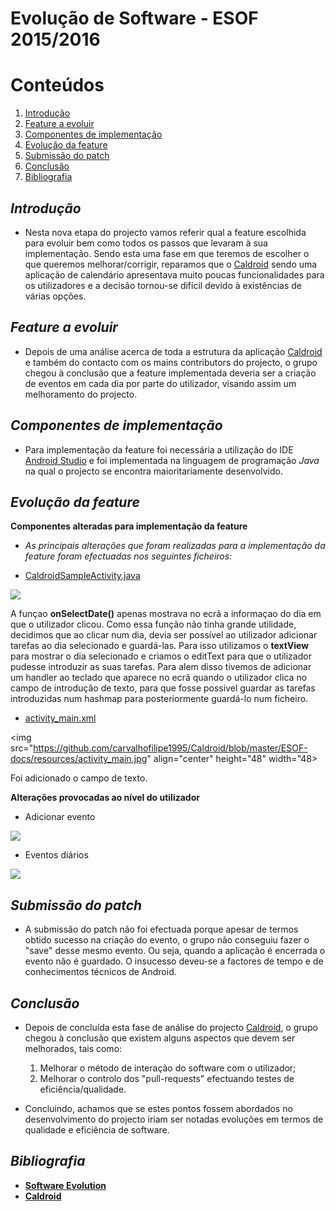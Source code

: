 Evolução de Software - ESOF 2015/2016
========

# Conteúdos
1. [Introdução](#introdução)
2. [Feature a evoluir](#feature)
3. [Componentes de implementação](#components)
4. [Evolução da feature](#evolution)
5. [Submissão do patch](#submission)
6. [Conclusão](#conclusion)
7. [Bibliografia](#bli)

## *Introdução* <a name="introdução"></a>

* Nesta nova etapa do projecto vamos referir qual a feature escolhida para evoluir bem como todos os passos que levaram à sua implementação. Sendo esta uma fase em que teremos de escolher o que queremos melhorar/corrigir, reparamos que o [Caldroid](https://github.com/roomorama/Caldroid) sendo uma aplicação de calendário apresentava muito poucas funcionalidades para os utilizadores e a decisão tornou-se difícil devido à existências de várias opções.

## *Feature a evoluir* <a name="feature"></a>

* Depois de uma análise acerca de toda a estrutura da aplicação [Caldroid](https://github.com/roomorama/Caldroid) e também do contacto com os mains contributors do projecto, o grupo chegou à conclusão que a feature implementada deveria ser a criação de eventos em cada dia por parte do utilizador, visando assim um melhoramento do projecto.

## *Componentes de implementação* <a name="components"></a>

* Para implementação da feature foi necessária a utilização do IDE [Android Studio](http://developer.android.com/sdk/index.html) e foi implementada na linguagem de programação *Java* na qual o projecto se encontra maioritariamente desenvolvido.

## *Evolução da feature* <a name="evolution"></a>

**Componentes alteradas para implementação da feature**

* *As principais alterações que foram realizadas para a implementação da feature foram efectuadas nos seguintes ficheiros:*

* [CaldroidSampleActivity.java](https://github.com/carvalhofilipe1995/Caldroid/blob/578cd3044d237adde18af625ee583599084c98b3/caldroidSampleActivity/src/main/java/com/caldroidsample/CaldroidSampleActivity.java)

<img align="center" src="https://raw.githubusercontent.com/carvalhofilipe1995/Caldroid/master/ESOF-docs/resources/CaldroidSampleActivity.jpg">

A funçao **onSelectDate()** apenas mostrava no ecrã a informaçao do dia em que o utilizador clicou. Como essa função não tinha grande utilidade, decidimos que ao clicar num dia, devia ser possível ao utilizador adicionar tarefas ao dia selecionado e guardá-las. Para isso utilizamos o **textView** para mostrar o dia selecionado e criamos o editText para que o utilizador pudesse introduzir as suas tarefas. Para alem disso tivemos de adicionar um handler ao teclado que aparece no ecrã quando o utilizador clica no campo de introdução de texto, para que fosse possivel guardar as tarefas introduzidas num hashmap para posteriormente guardá-lo num ficheiro.





* [activity_main.xml](https://github.com/carvalhofilipe1995/Caldroid/blob/578cd3044d237adde18af625ee583599084c98b3/caldroidSampleActivity/src/main/res/layout/activity_main.xml)

<img src="https://github.com/carvalhofilipe1995/Caldroid/blob/master/ESOF-docs/resources/activity_main.jpg" align="center" height="48" width="48>

Foi adicionado o campo de texto.




**Alterações provocadas ao nível do utilizador**

  * Adicionar evento

<img src="https://github.com/carvalhofilipe1995/Caldroid/blob/master/ESOF-docs/resources/add_event.jpg">

  * Eventos diários

<img src="https://github.com/carvalhofilipe1995/Caldroid/blob/master/ESOF-docs/resources/event_added.jpg">

## *Submissão do patch* <a name="submission"></a>

* A submissão do patch não foi efectuada porque apesar de termos obtido sucesso na criação do evento, o grupo não conseguiu fazer o "save" desse mesmo evento. Ou seja, quando a aplicação é encerrada o evento não é guardado.
O insucesso deveu-se a factores de tempo e de conhecimentos técnicos de Android.

## *Conclusão* <a name="conclusion"></a>

* Depois de concluída esta fase de análise do projecto [Caldroid](https://github.com/roomorama/Caldroid), o grupo chegou à conclusão que existem alguns aspectos que devem ser melhorados, tais como:

  1. Melhorar o método de interação do software com o utilizador;
  2. Melhorar o controlo dos "pull-requests" efectuando testes de eficiência/qualidade.

* Concluindo, achamos que se estes pontos fossem abordados no desenvolvimento do projecto iriam ser notadas evoluções em termos de qualidade e eficiência de software.

## *Bibliografia*  <a name="bli"></a>

  * **[Software Evolution](https://moodle.up.pt/pluginfile.php/80714/mod_resource/content/1/software_evolution.pdf)**
  * **[Caldroid](https://github.com/roomorama/Caldroid)**
